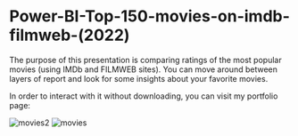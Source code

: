 # Power-BI-Top-150-movies-on-imdb-filmweb-(2022)

The purpose of this presentation is comparing ratings of the most popular movies (using IMDb and FILMWEB sites). 
You can move around between layers of report and look for some insights about your favorite movies. 

In order to interact with it without downloading, you can visit my portfolio page: 

![movies2](https://github.com/Midlett/Power-BI-projects/assets/152083456/cbf4c8b0-b042-439f-8a03-c1d56fc661aa)
![movies](https://github.com/Midlett/Power-BI-projects/assets/152083456/8c275384-50da-4e42-b565-00b80c78e5a5)
